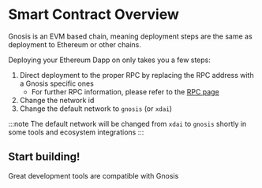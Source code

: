 ---
---

# Smart Contract Overview

Gnosis is an EVM based chain, meaning deployment steps are the same as deployment to Ethereum or other chains.

Deploying your Ethereum Dapp on only takes you a few steps:

1. Direct deployment to the proper RPC by replacing the RPC address with a Gnosis specific ones
    - For further RPC information, please refer to the [RPC page](/tools/rpc/)
2. Change the network id
3. Change the default network to `gnosis` (or `xdai`)

:::note
The default network will be changed from `xdai` to `gnosis` shortly in some tools and ecosystem integrations
:::

## Start building!

Great development tools are compatible with Gnosis

<div class="row">
<box href="/developers/smart-contracts/remix" title="Remix" />
<box href="/developers/smart-contracts/foundry" title="Foundry" />
<box href="/developers/smart-contracts/truffle" title="Truffle" />
<box href="/developers/smart-contracts/hardhat" title="Hardhat" />
</div>